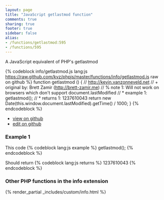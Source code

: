 ```yaml
---
layout: page
title: "JavaScript getlastmod function"
comments: true
sharing: true
footer: true
sidebar: false
alias:
- /functions/getlastmod:595
- /functions/595
---
```

<!-- Generated by Rakefile:build -->
A JavaScript equivalent of PHP's getlastmod

{% codeblock info/getlastmod.js lang:js https://raw.github.com/kvz/phpjs/master/functions/info/getlastmod.js raw on github %}
function getlastmod () {
  // http://kevin.vanzonneveld.net
  // +   original by: Brett Zamir (http://brett-zamir.me)
  // %        note 1: Will not work on browsers which don't support document.lastModified
  // *     example 1: getlastmod();
  // *     returns 1: 1237610043
  return new Date(this.window.document.lastModified).getTime() / 1000;
}
{% endcodeblock %}

 - [view on github](https://github.com/kvz/phpjs/blob/master/functions/info/getlastmod.js)
 - [edit on github](https://github.com/kvz/phpjs/edit/master/functions/info/getlastmod.js)

### Example 1
This code
{% codeblock lang:js example %}
getlastmod();
{% endcodeblock %}

Should return
{% codeblock lang:js returns %}
1237610043
{% endcodeblock %}


### Other PHP functions in the info extension
{% render_partial _includes/custom/info.html %}
